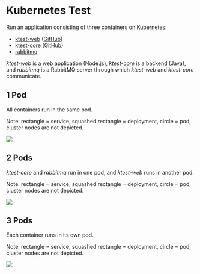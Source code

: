 # Kubernetes Test

Run an application consisting of three containers on Kubernetes:

- [ktest-web](https://hub.docker.com/r/weibeld/ktest-web/) ([GitHub](https://github.com/weibeld/ktest-web))
- [ktest-core](https://hub.docker.com/r/weibeld/ktest-core/) ([GitHub](https://github.com/weibeld/ktest-core))
- [rabbitmq](https://hub.docker.com/_/rabbitmq/)

*ktest-web* is a web application (Node.js), *ktest-core* is a backend (Java), and *rabbitmq* is a RabbitMQ server through which *ktest-web* and *ktest-core* communicate.

## 1 Pod

All containers run in the same pod.

Note: rectangle = service, squashed rectangle = deployment, circle = pod, cluster nodes are not depicted.

![](kubernetes-1-pod/arch.png)

## 2 Pods

*ktest-core* and *rabbitmq* run in one pod, and *ktest-web* runs in another pod.

Note: rectangle = service, squashed rectangle = deployment, circle = pod, cluster nodes are not depicted.

![](kubernetes-2-pods/arch.png)

## 3 Pods

Each container runs in its own pod.

Note: rectangle = service, squashed rectangle = deployment, circle = pod, cluster nodes are not depicted.

![](kubernetes-3-pods/arch.png)
